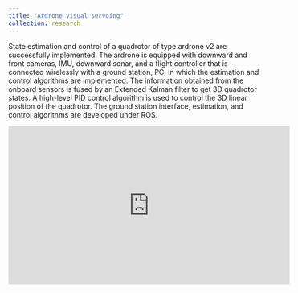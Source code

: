 ```yaml
---
title: "Ardrone visual servoing"
collection: research
---
```

State estimation and control of a quadrotor of type ardrone v2 are successfully implemented. The ardrone is equipped with downward and front cameras, IMU, downward sonar, and a flight controller that is connected wirelessly with a ground station, PC, in which the estimation and control algorithms are implemented. The information obtained from the onboard sensors is fused by an Extended Kalman filter to get 3D quadrotor states. A high-level PID control algorithm is used to control the 3D linear position of the quadrotor. The ground station interface, estimation, and control algorithms are developed under ROS.
 
<iframe width="560" height="315" src="https://www.youtube.com/embed/1LL_Z5CmQo8" frameborder="0" allow="accelerometer; autoplay; encrypted-media; gyroscope; picture-in-picture" allowfullscreen></iframe>


